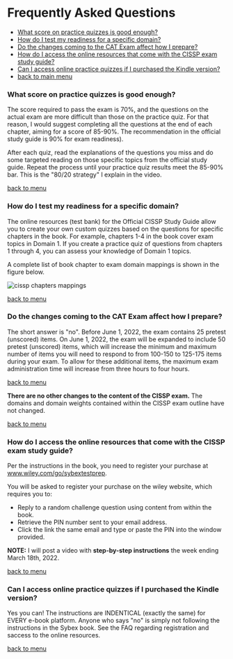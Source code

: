 # Frequently Asked Questions

- [What score on practice quizzes is good enough?](#what-score-on-practice-quizzes-is-good-enough)
- [How do I test my readiness for a specific domain?](#how-do-i-test-my-readiness-for-a-specific-domain)
- [Do the changes coming to the CAT Exam affect how I prepare?](#do-the-changes-coming-to-the-cat-exam-affect-how-i-prepare)
- [How do I access the online resources that come with the CISSP exam study guide?](#how-do-i-access-the-online-resources-that-come-with-the-cissp-exam-study-guide) 
- [Can I access online practice quizzes if I purchased the Kindle version?](#can-i-access-online-practice-quizzes-if-i-purchased-the-kindle-version)
- [back to main menu](https://github.com/pzerger/cisspexamcram/blob/main/README.md)

### What score on practice quizzes is good enough? 

The score required to pass the exam is 70%, and the questions on the actual exam are more difficult than those on the practice quiz. For that reason, I would suggest completing all the questions at the end of each chapter, aiming for a score of 85-90%. The recommendation in the official study guide is 90% for exam readiness). 

After each quiz, read the explanations of the questions you miss and do some targeted reading on those specific topics from the official study guide. Repeat the process until your practice quiz results meet the 85-90% bar. This is the "80/20 strategy" I explain in the video.

[back to menu](#frequently-asked-questions)

### How do I test my readiness for a specific domain?

The online resources (test bank) for the Official CISSP Study Guide allow you to create your own custom quizzes based on the questions for specific chapters in the book. For example, chapters 1-4 in the book cover exam topics in Domain 1. If you create a practice quiz of questions from chapters 1 through 4, you can assess your knowledge of Domain 1 topics.

A complete list of book chapter to exam domain mappings is shown in the figure below.

![cissp chapters mappings](/images/chap2domain.png)

[back to menu](#frequently-asked-questions)

### Do the changes coming to the CAT Exam affect how I prepare?

The short answer is "no". Before June 1, 2022, the exam contains 25 pretest (unscored) items. On June 1, 2022, the exam will be expanded to include 50 pretest (unscored) items, which will increase the minimum and maximum number of items you will need to respond to from 100-150 to 125-175 items during your exam. To allow for these additional items, the maximum exam administration time will increase from three hours to four hours.

[back to menu](#frequently-asked-questions)

**There are no other changes to the content of the CISSP exam.** The domains and domain weights contained within the CISSP exam outline have not changed.

[back to menu](#frequently-asked-questions)

### How do I access the online resources that come with the CISSP exam study guide?

Per the instructions in the book, you need to register your purchase at www.wiley.com/go/sybextestprep.

You will be asked to register your purchase on the wiley website, which requires you to:

- Reply to a random challenge question using content from within the book.
- Retrieve the PIN number sent to your email address. 
- Click the link the same email and type or paste the PIN into the window provided.

**NOTE:** I will post a video with **step-by-step instructions** the week ending March 18th, 2022.

[back to menu](#frequently-asked-questions)

### Can I access online practice quizzes if I purchased the Kindle version?

Yes you can! The instructions are INDENTICAL (exactly the same) for EVERY e-book platform. Anyone who says "no" is simply not following the instructions in the Sybex book. See the FAQ regarding registration and saccess to the online resources.

[back to menu](#frequently-asked-questions)